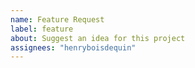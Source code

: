 ```yaml
---
name: Feature Request
label: feature
about: Suggest an idea for this project
assignees: "henryboisdequin"
---
```

